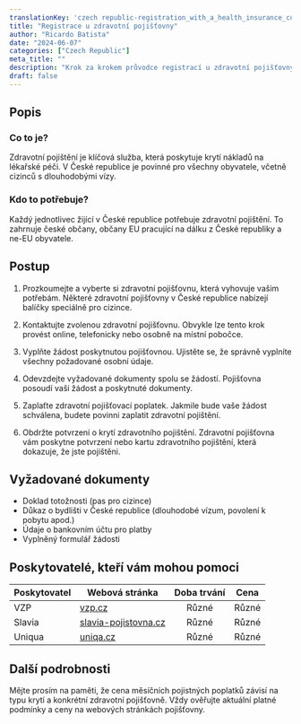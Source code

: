 ```yaml
---
translationKey: 'czech republic-registration_with_a_health_insurance_company'
title: "Registrace u zdravotní pojišťovny"
author: "Ricardo Batista"
date: "2024-06-07"
categories: ["Czech Republic"]
meta_title: ""
description: "Krok za krokem průvodce registrací u zdravotní pojišťovny v České republice"
draft: false
---
```


## Popis
### Co to je?
Zdravotní pojištění je klíčová služba, která poskytuje krytí nákladů na lékařské péči. V České republice je povinné pro všechny obyvatele, včetně cizinců s dlouhodobými vízy.

### Kdo to potřebuje?
Každý jednotlivec žijící v České republice potřebuje zdravotní pojištění. To zahrnuje české občany, občany EU pracující na dálku z České republiky a ne-EU obyvatele.

## Postup

1. Prozkoumejte a vyberte si zdravotní pojišťovnu, která vyhovuje vašim potřebám. Některé zdravotní pojišťovny v České republice nabízejí balíčky speciálně pro cizince.

2. Kontaktujte zvolenou zdravotní pojišťovnu. Obvykle lze tento krok provést online, telefonicky nebo osobně na místní pobočce.

3. Vyplňte žádost poskytnutou pojišťovnou. Ujistěte se, že správně vyplníte všechny požadované osobní údaje.

4. Odevzdejte vyžadované dokumenty spolu se žádostí. Pojišťovna posoudí vaši žádost a poskytnuté dokumenty.

5. Zaplaťte zdravotní pojišťovací poplatek. Jakmile bude vaše žádost schválena, budete povinni zaplatit zdravotní pojištění.

6. Obdržte potvrzení o krytí zdravotního pojištění. Zdravotní pojišťovna vám poskytne potvrzení nebo kartu zdravotního pojištění, která dokazuje, že jste pojištěni.

## Vyžadované dokumenty

- Doklad totožnosti (pas pro cizince)
- Důkaz o bydlišti v České republice (dlouhodobé vízum, povolení k pobytu apod.)
- Údaje o bankovním účtu pro platby
- Vyplněný formulář žádosti

## Poskytovatelé, kteří vám mohou pomoci

| Poskytovatel   |     Webová stránka     |     Doba trvání    |       Cena      |
| --------------- | --------------- |  :-------------: | :-------------: |
| VZP            |  [vzp.cz](http://www.vzp.cz/)       |      Různé      |        Různé       |
| Slavia         | [slavia-pojistovna.cz](https://www.slavia-pojistovna.cz/)        |    Různé    |    Různé    |
| Uniqua      | [uniqa.cz](https://www.uniqa.cz/)   |    Různé  |   Různé   |

## Další podrobnosti
Mějte prosím na paměti, že cena měsíčních pojistných poplatků závisí na typu krytí a konkrétní zdravotní pojišťovně. Vždy ověřujte aktuální platné podmínky a ceny na webových stránkách pojišťovny.